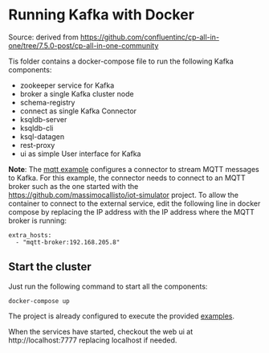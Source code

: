 # Running Kafka with Docker

Source: derived from https://github.com/confluentinc/cp-all-in-one/tree/7.5.0-post/cp-all-in-one-community

Tis folder contains a docker-compose file to run the following Kafka components:
* zookeeper service for Kafka
* broker a single Kafka cluster node
* schema-registry
* connect as single Kafka Connector
* ksqldb-server
* ksqldb-cli
* ksql-datagen
* rest-proxy
* ui as simple User interface for Kafka

**Note**: The [mqtt example](../examples/03-kafka-connetors/README.md) configures a connector to stream MQTT messages to Kafka. For this example, the connector needs to connect to an MQTT broker such as the one started with the https://github.com/massimocallisto/iot-simulator project. To allow the container to connect to the external service, edit the following line in docker compose by replacing the IP address with the IP address where the MQTT broker is running:

```
extra_hosts:
  - "mqtt-broker:192.168.205.8"
```




## Start the cluster

Just run the following command to start all the components:

    docker-compose up

The project is already configured to execute the provided [examples](../examples/).

When the services have started, checkout the web ui at http://localhost:7777 replacing localhost if needed.


